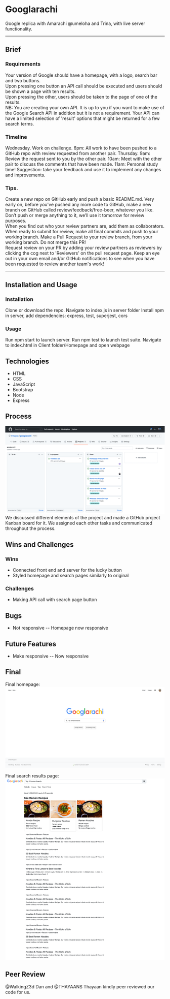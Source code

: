 # Googlarachi
Google replica with Amarachi @umeloha and Trina, with live server functionality. 

***

## Brief
### Requirements
Your version of Google should have a homepage, with a logo, search bar and two buttons.    
Upon pressing one button an API call should be executed and users should be shown a page with ten results.    
Upon pressing the other, users should be taken to the page of one of the results.  
NB: You are creating your own API. It is up to you if you want to make use of the Google Search API in addition but it is not a requirement. Your API can have a limited selection of 'result' options that might be returned for a few search terms. 

### Timeline
Wednesday. 
Work on challenge. 
6pm: All work to have been pushed to a GitHub repo with review requested from another pair. 
Thursday. 
9am: Review the request sent to you by the other pair. 
10am: Meet with the other pair to discuss the comments that have been made. 
11am: Personal study time! Suggestion: take your feedback and use it to implement any changes and improvements. 

### Tips. 
Create a new repo on GitHub early and push a basic README.md. 
Very early on, before you've pushed any more code to GitHub, make a new branch on GitHub called review/feedback/free-beer, whatever you like. Don’t push or merge anything to it, we’ll use it tomorrow for review purposes.  
When you find out who your review partners are, add them as collaborators. 
When ready to submit for review, make all final commits and push to your working branch. 
Make a Pull Request to your review branch, from your working branch. 
Do not merge this PR!  
Request review on your PR by adding your review partners as reviewers by clicking the cog next to 'Reviewers' on the pull request page. 
Keep an eye out in your own email and/or GitHub notifications to see when you have been requested to review another team's work!  

***
## Installation and Usage
### Installation
Clone or download the repo.
Navigate to index.js in server folder
Install npm in server, add dependencies: express, test, superjest, cors

### Usage
Run npm start to launch server.
Run npm test to launch test suite.
Navigate to index.html in Client folder/Homepage and open webpage

## Technologies
* HTML
* CSS
* JavaScript
* Bootstrap
* Node
* Express

## Process
![Kanban](Client/Assets/Images/kanban.png)
We discussed different elements of the project and made a GitHub project Kanban board for it. We assigned each other tasks and communicated throughout the process.

## Wins and Challenges
### Wins
* Connected front end and server for the lucky button
* Styled homepage and search pages similarly to original
### Challenges
* Making API call with search page button

## Bugs
* Not responsive -- Homepage now responsive

## Future Features
* Make responsive -- Now responsive

## Final
Final homepage:
![Homepage](Client/Assets/Images/homepage.png)

Final search results page:
![Search results](Client/Assets/Images/search.png)

## Peer Review
@WalkingZ3d Dan and @THAYAANS Thayaan kindly peer reviewed our code for us.
